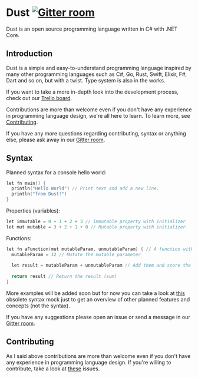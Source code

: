# Dust [![Gitter room](https://badges.gitter.im/DustLanguage.png)](https://gitter.im/DustLanguage)

Dust is an open source programming language written in C# with .NET Core.

## Introduction

Dust is a simple and easy-to-understand programming language inspired by 
many other programming languages such as C#, Go, Rust, Swift, Elixir, F#, Dart and so on, but with a twist.
Type system is also in the works.

If you want to take a more in-depth look into the development process, check out our [Trello board](https://trello.com/b/viwlhPnj).

Contributions are more than welcome even if you don't have any experience
in programming language design, we're all here to learn. To learn more, 
see [Contributing](#contributing).

If you have any more questions regarding contributing, syntax or anything
else, please ask away in our [Gitter room](https://gitter.im/DustLanguage).

## Syntax

Planned syntax for a console hello world:
```c
let fn main() {
  println("Hello World") // Print text and add a new line.
  println("from Dust!")
}
```
Properties (variables):
```c
let immutable = 0 + 1 + 2 + 3 // Immutable property with initializer
let mut mutable = 3 + 2 + 1 + 0 // Mutable property with initializer
```
Functions:
```c
let fn aFunction(mut mutableParam, unmutableParam) { // A function with a mutable and unmutable parameter. Returns their sum
  mutableParam = 12 // Mutate the mutable parameter
    
  let result = mutableParam + unmutableParam // Add them and store the sum into 'result' property
    
  return result // Return the result (sum)
}
```

More examples will be added soon but for now you can take a look at [this](
https://pastebin.com/hhiV7wc7) obsolete syntax mock just to get an overview 
of other planned features and concepts (not the syntax). 

If you have any suggestions please open an issue or send a message in our 
[Gitter room](https://gitter.im/DustLanguage).

## Contributing

As I said above contributions are more than welcome even if you don't have
any experience in programming language design. If you're willing to contribute, take a look at [these](https://github.com/DustLanguage/Dust/issues?q=is%3Aissue+is%3Aopen+label%3A%22help+wanted%22) issues.

